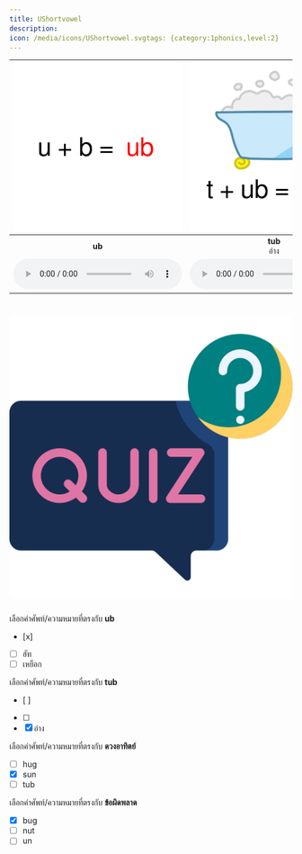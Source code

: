 ```yaml
---
title: UShortvowel
description: 
icon: /media/icons/UShortvowel.svgtags: {category:1phonics,level:2}
---
```

<div class="carrousel">


|![](/media/img/UShortvowel__ub.svg)|![](/media/img/UShortvowel__tub.svg)|![](/media/img/UShortvowel__rub.svg)|![](/media/img/UShortvowel__ug.svg)|![](/media/img/UShortvowel__bug.svg)|![](/media/img/UShortvowel__hug.svg)|![](/media/img/UShortvowel__jug.svg)|![](/media/img/UShortvowel__um.svg)|![](/media/img/UShortvowel__bum.svg)|![](/media/img/UShortvowel__gum.svg)|![](/media/img/UShortvowel__hum.svg)|![](/media/img/UShortvowel__un.svg)|![](/media/img/UShortvowel__gun.svg)|![](/media/img/UShortvowel__run.svg)|![](/media/img/UShortvowel__sun.svg)|![](/media/img/UShortvowel__up.svg)|![](/media/img/UShortvowel__up2.svg)|![](/media/img/UShortvowel__cup.svg)|![](/media/img/UShortvowel__pup.svg)|![](/media/img/UShortvowel__ut.svg)|![](/media/img/UShortvowel__cut.svg)|![](/media/img/UShortvowel__hut.svg)|![](/media/img/UShortvowel__nut.svg)|
| :----: | :----: | :----: | :----: | :----: | :----: | :----: | :----: | :----: | :----: | :----: | :----: | :----: | :----: | :----: | :----: | :----: | :----: | :----: | :----: | :----: | :----: | :----: |
|**ub**<br> |**tub**<br>อ่าง|**rub**<br>ถู|**ug**<br> |**bug**<br>ข้อผิดพลาด|**hug**<br>กอด|**jug**<br>เหยือก|**um**<br> |**bum**<br>ก้น|**gum**<br>หมากฝรั่ง|**hum**<br>ฮัม|**un**<br> |**gun**<br>ปืน|**run**<br>วิ่ง|**sun**<br>ดวงอาทิตย์|**up**<br>|**up2**<br>ขึ้น|**cup**<br>ถ้วย|**pup**<br>ลูกสุนัข|**ut**<br> |**cut**<br>ตัด|**hut**<br>ฮัท|**nut**<br>ถั่ว|
|![](/media/audio/ub.mp3)|![](/media/audio/tub.mp3)|![](/media/audio/rub.mp3)|![](/media/audio/ug.mp3)|![](/media/audio/bug.mp3)|![](/media/audio/hug.mp3)|![](/media/audio/jug.mp3)|![](/media/audio/um.mp3)|![](/media/audio/bum.mp3)|![](/media/audio/gum.mp3)|![](/media/audio/hum.mp3)|![](/media/audio/un.mp3)|![](/media/audio/gun.mp3)|![](/media/audio/run.mp3)|![](/media/audio/sun.mp3)|![](/media/audio/up.mp3)|![](/media/audio/up2.mp3)|![](/media/audio/cup.mp3)|![](/media/audio/pup.mp3)|![](/media/audio/ut.mp3)|![](/media/audio/cut.mp3)|![](/media/audio/hut.mp3)|![](/media/audio/nut.mp3)|

</div>



# ![icon](/media/icons/quiz.svg) 


 เลือกคำศัพท์/ความหมายที่ตรงกับ **ub**
 - [x]  
 - [ ] ฮัท
 - [ ] เหยือก

 เลือกคำศัพท์/ความหมายที่ตรงกับ **tub**
 - [ ]  
 - [ ]  
 - [x] อ่าง

 เลือกคำศัพท์/ความหมายที่ตรงกับ **ดวงอาทิตย์**
 - [ ] hug
 - [x] sun
 - [ ] tub

 เลือกคำศัพท์/ความหมายที่ตรงกับ **ข้อผิดพลาด**
 - [x] bug
 - [ ] nut
 - [ ] un
